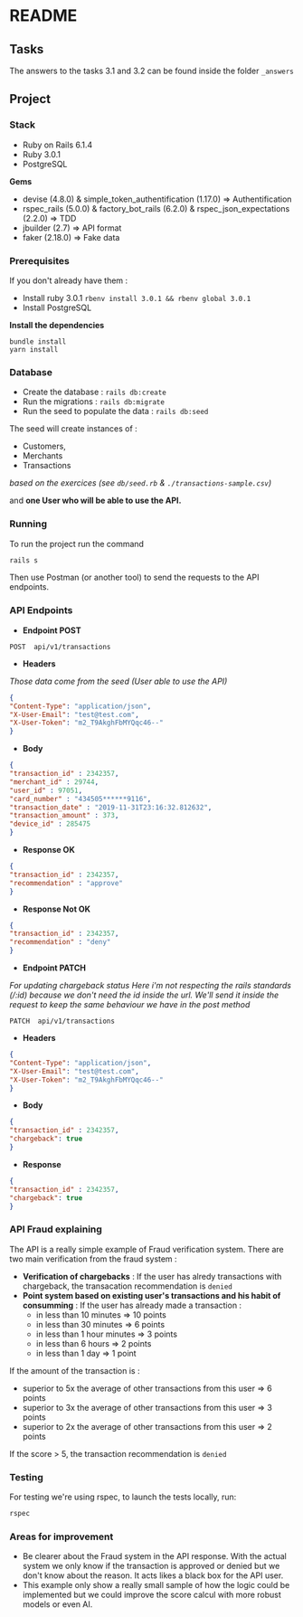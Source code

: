 # README
## Tasks

The answers to the tasks 3.1 and 3.2 can be found inside the folder `_answers`

## Project
### Stack

- Ruby on Rails 6.1.4
- Ruby 3.0.1
- PostgreSQL

**Gems**
- devise (4.8.0) & simple_token_authentification (1.17.0) => Authentification
- rspec_rails (5.0.0) & factory_bot_rails (6.2.0) & rspec_json_expectations (2.2.0) => TDD
- jbuilder (2.7) => API format
- faker (2.18.0) => Fake data
### Prerequisites

If you don't already have them :

- Install ruby 3.0.1 `rbenv install 3.0.1 && rbenv global 3.0.1`
- Install PostgreSQL

**Install the dependencies**

```
bundle install
yarn install
```
### Database

- Create the database : `rails db:create`
- Run the migrations : `rails db:migrate`
- Run the seed to populate the data : `rails db:seed`

The seed will create instances of : 
- Customers,
- Merchants
- Transactions 

_based on the exercices (see `db/seed.rb` & `./transactions-sample.csv`)_

and **one User who will be able to use the API.**

### Running

To run the project run the command

```bash
rails s
```

Then use Postman (or another tool) to send the requests to the API endpoints.

### API Endpoints

- **Endpoint POST**
```
POST  api/v1/transactions
```

- **Headers**

_Those data come from the seed (User able to use the API)_
```json
{
"Content-Type": "application/json",
"X-User-Email": "test@test.com",
"X-User-Token": "m2_T9AkghFbMYQqc46--"
}
```
- **Body**
```json
{
"transaction_id" : 2342357,
"merchant_id" : 29744,
"user_id" : 97051,
"card_number" : "434505******9116",
"transaction_date" : "2019-11-31T23:16:32.812632",
"transaction_amount" : 373,
"device_id" : 285475
}
```

- **Response OK**

```json
{ 
"transaction_id" : 2342357,
"recommendation" : "approve"
}
```
- **Response Not OK**

```json
{ 
"transaction_id" : 2342357,
"recommendation" : "deny"
}
```

- **Endpoint PATCH**

_For updating chargeback status_ 
_Here i'm not respecting the rails standards (/:id) because we don't need the id inside the url. We'll send it inside the request to keep the same behaviour we have in the post method_
```
PATCH  api/v1/transactions
```

- **Headers**

```json
{
"Content-Type": "application/json",
"X-User-Email": "test@test.com",
"X-User-Token": "m2_T9AkghFbMYQqc46--"
}
```

- **Body**
```json
{
"transaction_id" : 2342357,
"chargeback": true
}
```

- **Response**
```json
{
"transaction_id" : 2342357,
"chargeback": true
}
```

### API Fraud explaining

The API is a really simple example of Fraud verification system. There are two main verification from the fraud system :
- **Verification of chargebacks** : If the user has alredy transactions with chargeback, the transacation recommendation is `denied`
- **Point system based on existing user's transactions and his habit of consumming** : 
If the user has already made a transaction :
  - in less than 10 minutes => 10 points
  - in less than 30 minutes => 6 points
  - in less than 1 hour minutes => 3 points
  - in less than 6 hours => 2 points
  - in less than 1 day => 1 point

If the amount of the transaction is :  
  - superior to 5x the average of other transactions from this user => 6 points
  - superior to 3x the average of other transactions from this user => 3 points
  - superior to 2x the average of other transactions from this user => 2 points

If the score > 5, the transaction recommendation is `denied`

### Testing

For testing we're using rspec, to launch the tests locally, run:

```bash
rspec
```

### Areas for improvement

- Be clearer about the Fraud system in the API response. With the actual system we only know if the transaction is approved or denied but we don't know about the reason. It acts likes a black box for the API user.
- This example only show a really small sample of how the logic could be implemented but we could improve the score calcul with more robust models or even AI.


